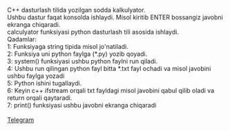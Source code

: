 C++ dasturlash tilida yozilgan sodda kalkulyator. </br>
Ushbu dastur faqat konsolda ishlaydi. Misol kiritib ENTER bossangiz javobni ekranga chiqaradi.</br>
calculyator funksiyasi python dasturlash tili asosida ishlaydi. </br>
Qadamlar:</br>
  </t>1: Funksiyaga string tipida misol jo'natiladi. </br>
  2: Funksiya uni python faylga (*.py) yozib qoyadi.</br>
  3: system() funksiyasi ushbu python faylni run qiladi.</br>
  4: Ushbu run qilingan python fayl bitta *.txt fayl ochadi va misol javobini ushbu faylga yozadi</br>
  5: Python ishini tugallaydi.</br>
  6: Keyin c++ ifstream orqali txt fayldagi misol javobini qabul qilib oladi va return orqali qaytaradi.</br>
  7: print() funksiyasi ushbu javobni ekranga chiqaradi</br>
</br>
<a href="http://t.me/cpp_coder_uz">Telegram</a>
